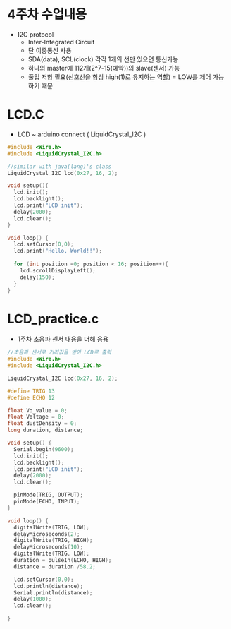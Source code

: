 # 4주차 수업내용
+ I2C protocol 
  - Inter-Integrated Circuit
  - 단 이중통신 사용
  - SDA(data), SCL(clock) 각각 1개의 선만 있으면 통신가능
  - 하나의 master에 112개(2^7-15(예약))의 slave(센서) 가능
  - 풀업 저항 필요(신호선을 항상 high(1)로 유지하는 역할) = LOW를 제어 가능하기 때문


# LCD.C
+ LCD ~ arduino connect ( LiquidCrystal_I2C )
```c++
#include <Wire.h>
#include <LiquidCrystal_I2C.h>

//similar with java(lang)'s class
LiquidCrystal_I2C lcd(0x27, 16, 2);

void setup(){
  lcd.init();
  lcd.backlight();
  lcd.print("LCD init");
  delay(2000);
  lcd.clear();
}

void loop() { 
  lcd.setCursor(0,0);
  lcd.print("Hello, World!!");
  
  for (int position =0; position < 16; position++){
    lcd.scrollDisplayLeft();
    delay(150);
  }
}
```

# LCD_practice.c
 + 1주차 초음파 센서 내용을 더해 응용
```c++
//초음파 센서로 거리값을 받아 LCD로 출력
#include <Wire.h>
#include <LiquidCrystal_I2C.h>

LiquidCrystal_I2C lcd(0x27, 16, 2);

#define TRIG 13 
#define ECHO 12

float Vo_value = 0;
float Voltage = 0;  
float dustDensity = 0;
long duration, distance;

void setup() {
  Serial.begin(9600);
  lcd.init();
  lcd.backlight();
  lcd.print("LCD init");
  delay(2000);
  lcd.clear();

  pinMode(TRIG, OUTPUT);
  pinMode(ECHO, INPUT);
}

void loop() {
  digitalWrite(TRIG, LOW);
  delayMicroseconds(2);
  digitalWrite(TRIG, HIGH);
  delayMicroseconds(10);
  digitalWrite(TRIG, LOW);
  duration = pulseIn(ECHO, HIGH);
  distance = duration /58.2;

  lcd.setCursor(0,0);
  lcd.println(distance);
  Serial.println(distance);
  delay(1000);
  lcd.clear();
  
}
```
